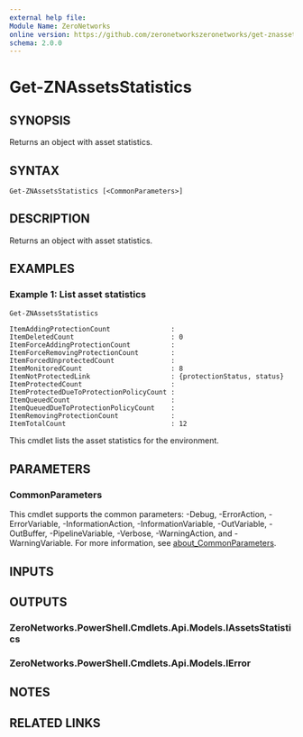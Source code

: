 ```yaml
---
external help file:
Module Name: ZeroNetworks
online version: https://github.com/zeronetworkszeronetworks/get-znassetsstatistics
schema: 2.0.0
---
```


# Get-ZNAssetsStatistics

## SYNOPSIS
Returns an object with asset statistics.

## SYNTAX

```
Get-ZNAssetsStatistics [<CommonParameters>]
```

## DESCRIPTION
Returns an object with asset statistics.

## EXAMPLES

### Example 1: List asset statistics
```powershell
Get-ZNAssetsStatistics
```

```output
ItemAddingProtectionCount               : 
ItemDeletedCount                        : 0
ItemForceAddingProtectionCount          : 
ItemForceRemovingProtectionCount        : 
ItemForcedUnprotectedCount              : 
ItemMonitoredCount                      : 8
ItemNotProtectedLink                    : {protectionStatus, status}
ItemProtectedCount                      : 
ItemProtectedDueToProtectionPolicyCount : 
ItemQueuedCount                         : 
ItemQueuedDueToProtectionPolicyCount    : 
ItemRemovingProtectionCount             : 
ItemTotalCount                          : 12
```

This cmdlet lists the asset statistics for the environment.

## PARAMETERS

### CommonParameters
This cmdlet supports the common parameters: -Debug, -ErrorAction, -ErrorVariable, -InformationAction, -InformationVariable, -OutVariable, -OutBuffer, -PipelineVariable, -Verbose, -WarningAction, and -WarningVariable. For more information, see [about_CommonParameters](http://go.microsoft.com/fwlink/?LinkID=113216).

## INPUTS

## OUTPUTS

### ZeroNetworks.PowerShell.Cmdlets.Api.Models.IAssetsStatistics

### ZeroNetworks.PowerShell.Cmdlets.Api.Models.IError

## NOTES

## RELATED LINKS

